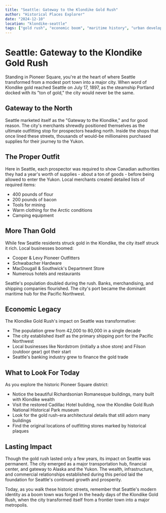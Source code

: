 ```yaml
---
title: "Seattle: Gateway to the Klondike Gold Rush"
author: "Historical Places Explorer"
date: "2024-12-10"
location: "klondike-seattle"
tags: ["gold rush", "economic boom", "maritime history", "urban development"]
---
```


# Seattle: Gateway to the Klondike Gold Rush

Standing in Pioneer Square, you're at the heart of where Seattle transformed from a modest port town into a major city. When word of Klondike gold reached Seattle on July 17, 1897, as the steamship Portland docked with its "ton of gold," the city would never be the same.

## Gateway to the North

Seattle marketed itself as the "Gateway to the Klondike," and for good reason. The city's merchants shrewdly positioned themselves as the ultimate outfitting stop for prospectors heading north. Inside the shops that once lined these streets, thousands of would-be millionaires purchased supplies for their journey to the Yukon.

## The Proper Outfit

Here in Seattle, each prospector was required to show Canadian authorities they had a year's worth of supplies - about a ton of goods - before being allowed to enter the Yukon. Local merchants created detailed lists of required items:
- 400 pounds of flour
- 200 pounds of bacon
- Tools for mining
- Warm clothing for the Arctic conditions
- Camping equipment

## More Than Gold

While few Seattle residents struck gold in the Klondike, the city itself struck it rich. Local businesses boomed:
- Cooper & Levy Pioneer Outfitters
- Schwabacher Hardware
- MacDougall & Southwick's Department Store
- Numerous hotels and restaurants

Seattle's population doubled during the rush. Banks, merchandising, and shipping companies flourished. The city's port became the dominant maritime hub for the Pacific Northwest.

## Economic Legacy

The Klondike Gold Rush's impact on Seattle was transformative:
- The population grew from 42,000 to 80,000 in a single decade
- The city established itself as the primary shipping port for the Pacific Northwest
- Local businesses like Nordstrom (initially a shoe store) and Filson (outdoor gear) got their start
- Seattle's banking industry grew to finance the gold trade

## What to Look For Today

As you explore the historic Pioneer Square district:
- Notice the beautiful Richardsonian Romanesque buildings, many built with Klondike wealth
- Visit the restored Cadillac Hotel building, now the Klondike Gold Rush National Historical Park museum
- Look for the gold rush-era architectural details that still adorn many buildings
- Find the original locations of outfitting stores marked by historical plaques

## Lasting Impact

Though the gold rush lasted only a few years, its impact on Seattle was permanent. The city emerged as a major transportation hub, financial center, and gateway to Alaska and the Yukon. The wealth, infrastructure, and commercial relationships established during this period laid the foundation for Seattle's continued growth and prosperity.

Today, as you walk these historic streets, remember that Seattle's modern identity as a boom town was forged in the heady days of the Klondike Gold Rush, when the city transformed itself from a frontier town into a major metropolis.